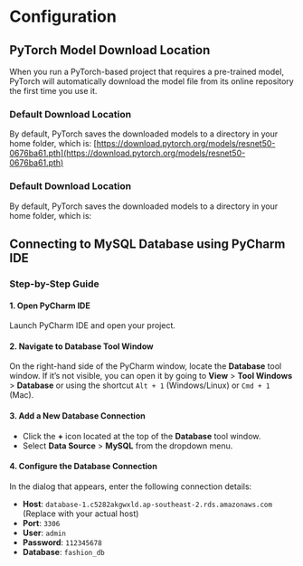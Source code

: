 # Configuration


## PyTorch Model Download Location

When you run a PyTorch-based project that requires a pre-trained model, PyTorch will automatically download the model file from its online repository the first time you use it. 


### Default Download Location

By default, PyTorch saves the downloaded models to a directory in your home folder, which is: 
[https://download.pytorch.org/models/resnet50-0676ba61.pth](https://download.pytorch.org/models/resnet50-0676ba61.pth)

### Default Download Location

By default, PyTorch saves the downloaded models to a directory in your home folder, which is:

## Connecting to MySQL Database using PyCharm IDE

### Step-by-Step Guide

#### 1. **Open PyCharm IDE**
   Launch PyCharm IDE and open your project.

#### 2. **Navigate to Database Tool Window**
   On the right-hand side of the PyCharm window, locate the **Database** tool window. If it’s not visible, you can open it by going to **View** > **Tool Windows** > **Database** or using the shortcut `Alt + 1` (Windows/Linux) or `Cmd + 1` (Mac).

#### 3. **Add a New Database Connection**
   - Click the **+** icon located at the top of the **Database** tool window.
   - Select **Data Source** > **MySQL** from the dropdown menu.

#### 4. **Configure the Database Connection**
   In the dialog that appears, enter the following connection details:

   - **Host**: `database-1.c5282akgwxld.ap-southeast-2.rds.amazonaws.com` (Replace with your actual host)
   - **Port**: `3306`
   - **User**: `admin`
   - **Password**: `112345678` 
   - **Database**: `fashion_db`